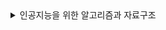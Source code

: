 <details>
<summary>인공지능을 위한 알고리즘과 자료구조</summary>

  
  1. [자료구조/알고리즘의 정의와 중요성](https://github.com/solpinetree/kmooc-lecture/blob/main/%EC%9D%B8%EA%B3%B5%EC%A7%80%EB%8A%A5%EC%9D%84%20%EC%9C%84%ED%95%9C%20%EC%95%8C%EA%B3%A0%EB%A6%AC%EC%A6%98%EA%B3%BC%20%EC%9E%90%EB%A3%8C%EA%B5%AC%EC%A1%B0/1-1%20%EC%9E%90%EB%A3%8C%EA%B5%AC%EC%A1%B0%20%EC%95%8C%EA%B3%A0%EB%A6%AC%EC%A6%98%EC%9D%98%20%EC%A0%95%EC%9D%98%EC%99%80%20%EC%A4%91%EC%9A%94%EC%84%B1.md)  
  2. 선형자료구조  
    - [배열과 리스트](https://github.com/solpinetree/kmooc-lecture/blob/main/%EC%9D%B8%EA%B3%B5%EC%A7%80%EB%8A%A5%EC%9D%84%20%EC%9C%84%ED%95%9C%20%EC%95%8C%EA%B3%A0%EB%A6%AC%EC%A6%98%EA%B3%BC%20%EC%9E%90%EB%A3%8C%EA%B5%AC%EC%A1%B0/2-1%20%EB%B0%B0%EC%97%B4%EA%B3%BC%20%EB%A6%AC%EC%8A%A4%ED%8A%B8.md)  
    - [스택과 큐](https://github.com/solpinetree/kmooc-lecture/blob/main/%EC%9D%B8%EA%B3%B5%EC%A7%80%EB%8A%A5%EC%9D%84%20%EC%9C%84%ED%95%9C%20%EC%95%8C%EA%B3%A0%EB%A6%AC%EC%A6%98%EA%B3%BC%20%EC%9E%90%EB%A3%8C%EA%B5%AC%EC%A1%B0/2-2%20%EC%8A%A4%ED%83%9D%EA%B3%BC%20%ED%81%90.md)
</details>
